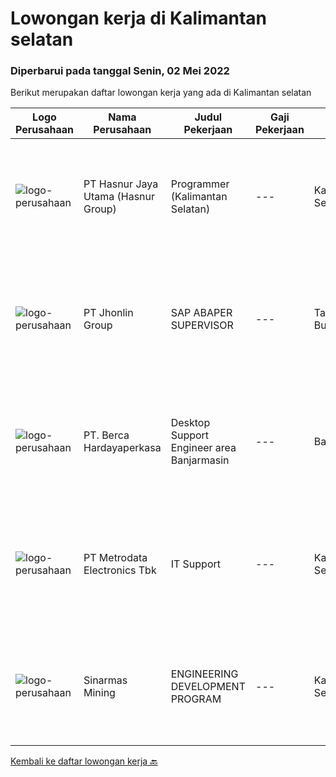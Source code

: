
  # Lowongan kerja di Kalimantan selatan

  ### Diperbarui pada tanggal Senin, 02 Mei 2022

  Berikut merupakan daftar lowongan kerja yang ada di Kalimantan selatan

  |Logo Perusahaan | Nama Perusahaan | Judul Pekerjaan | Gaji Pekerjaan | Lokasi | Deskripsi | Tanggal diunggah | Pranala |
  | -------------- | --------------- | --------------- | --------- | --------- | -------------- | ------- | ----------- |
  |![logo-perusahaan](https://image-service-cdn.seek.com.au/ce6f66b5ddea48c0961eddc201a535616844de99/ee4dce1061f3f616224767ad58cb2fc751b8d2dc)|PT Hasnur Jaya Utama (Hasnur Group)|Programmer (Kalimantan Selatan)|---|Kalimantan Selatan|Job Descriptions: Develops code and creates customized applications to enhance product based on business needs Investigates and resolves matters of...|Rabu, 27 April 2022|https://www.jobstreet.co.id/id/job/programmer-kalimantan-selatan-3858112?token=0~2fd3ea52-e88c-4745-be8e-f11600523f5e&sectionRank=1&jobId=jobstreet-id-job-3858112|
|![logo-perusahaan](https://image-service-cdn.seek.com.au/47e34ffd247cc9d7db635bf7ee1b3eacfc7f3275/ee4dce1061f3f616224767ad58cb2fc751b8d2dc)|PT Jhonlin Group|SAP ABAPER SUPERVISOR|---|Tanah Bumbu|Bachelor's Degree is required, preferably at postgraduate level, in Information Technology, Business Information Systems or related disciplines....|Selasa, 26 April 2022|https://www.jobstreet.co.id/id/job/sap-abaper-supervisor-3850952?token=0~2fd3ea52-e88c-4745-be8e-f11600523f5e&sectionRank=2&jobId=jobstreet-id-job-3850952|
|![logo-perusahaan](https://image-service-cdn.seek.com.au/6a76252207cfed561e664c874d4631f4aefd8409/ee4dce1061f3f616224767ad58cb2fc751b8d2dc)|PT. Berca Hardayaperkasa|Desktop Support Engineer area Banjarmasin|---|Banjarmasin|Delivery the implementation and provide PC, Printer, and Networking. Analyze and diagnose technical issues and give fast problem resolution Technical...|Senin, 11 April 2022|https://www.jobstreet.co.id/id/job/desktop-support-engineer-area-banjarmasin-3850838?token=0~2fd3ea52-e88c-4745-be8e-f11600523f5e&sectionRank=3&jobId=jobstreet-id-job-3850838|
|![logo-perusahaan](https://image-service-cdn.seek.com.au/0d75518309b56a3cff39daa569b0ba02cc7a22f2/ee4dce1061f3f616224767ad58cb2fc751b8d2dc)|PT Metrodata Electronics Tbk|IT Support|---|Kalimantan Selatan|Kualifikasi Engineer: Minimal D3 Pengalaman minimal 3 (tiga) tahun di bidang IT Support/Desktop Support Tugas Engineer : Support End User dan Hardware...|Rabu, 27 April 2022|https://www.jobstreet.co.id/id/job/it-support-1031454580?token=0~2fd3ea52-e88c-4745-be8e-f11600523f5e&sectionRank=4&jobId=jobstreet-id-job-1031454580|
|![logo-perusahaan](https://i.ibb.co/sqvTCh9/112815900-stock-vector-no-image-available-icon-flat-vector.webp)|Sinarmas Mining|ENGINEERING DEVELOPMENT PROGRAM|---|Kalimantan Selatan|Sinarmas MiningWe are beyond the mining company through #Techconnect.Sinar Mas Mining (SMM), one of Sinar Mas group pillars, is one of conglomeration...|Senin, 11 April 2022|https://www.jobstreet.co.id/id/job/engineering-development-program-1031229778?token=0~2fd3ea52-e88c-4745-be8e-f11600523f5e&sectionRank=5&jobId=jobstreet-id-job-1031229778|


  [Kembali ke daftar lowongan kerja 🔙](../README.md#daftar-lowongan-kerja)
  